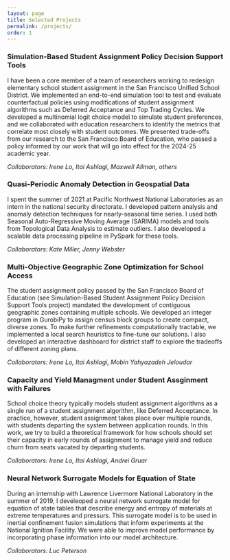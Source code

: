 ```yaml
---
layout: page
title: Selected Projects
permalink: /projects/
order: 1
---
```


### Simulation-Based Student Assignment Policy Decision Support Tools

I have been a core member of a team of researchers working to redesign elementary school student assignment in the San Francisco Unified School District. We implemented an end-to-end simulation tool to test and evaluate counterfactual policies using modifications of student assignment algorithms such as Deferred Acceptance and Top Trading Cycles. We developed a multinomial logit choice model to simulate student preferences, and we collaborated with education researchers to identify the metrics that correlate most closely with student outcomes. We presented trade-offs from our research to the San Francisco Board of Education, who passed a policy informed by our work that will go into effect for the 2024-25 academic year.

*Collaborators: Irene Lo, Itai Ashlagi, Maxwell Allman, others*

### Quasi-Periodic Anomaly Detection in Geospatial Data

I spent the summer of 2021 at Pacific Northwest National Laboratories as an intern in the national security directorate. I developed pattern analysis and  anomaly detection techniques for nearly-seasonal time series. I used both Seasonal Auto-Regressive Moving Average (SARIMA) models and tools from Topological Data Analysis to estimate outliers. I also developed a scalable data processing pipeline in PySpark for these tools.

*Collaborators: Kate Miller, Jenny Webster*

### Multi-Objective Geographic Zone Optimization for School Access

The student assignment policy passed by the San Francisco Board of Education (see Simulation-Based Student Assignment Policy Decision Support Tools project) mandated the development of contiguous geographic zones containing multiple schools. We developed an integer program in GurobiPy to assign census block groups to create compact, diverse zones. To make further refinements computationally tractable, we implemented a local search heuristics to fine-tune our solutions. I also developed an interactive dashboard for district staff to explore the tradeoffs of different zoning plans.

*Collaborators: Irene Lo, Itai Ashlagi, Mobin Yahyazadeh Jeloudar*


### Capacity and Yield Managment under Student Assginment with Failures

School choice theory typically models student assignment algorithms as a single run of a student assignment algorithm, like Deferred Acceptance. In practice, however, student assignment takes place over multiple rounds, with students departing the system between application rounds. In this work, we try to build a theoretical framework for how schools should set their capacity in early rounds of assignment to manage yield and reduce churn from seats vacated by departing students.

*Collaborators: Irene Lo, Itai Ashlagi, Andrei Gruar*

### Neural Network Surrogate Models for Equation of State

During an internship with Lawrence Livermore National Laboratory in the summer of 2019, I develeoped a neural network surrogate model for equation of state tables that describe energy and entropy of materials at extreme temperatures and pressurs. This surrogate model is to be used in inertial confinement fusion simulations that inform experiments at the National Ignition Facility. We were able to improve model performance by incorporating phase information into our model architecture.

*Collaborators: Luc Peterson*

